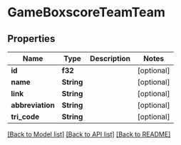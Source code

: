 # GameBoxscoreTeamTeam

## Properties

Name | Type | Description | Notes
------------ | ------------- | ------------- | -------------
**id** | **f32** |  | [optional] 
**name** | **String** |  | [optional] 
**link** | **String** |  | [optional] 
**abbreviation** | **String** |  | [optional] 
**tri_code** | **String** |  | [optional] 

[[Back to Model list]](../README.md#documentation-for-models) [[Back to API list]](../README.md#documentation-for-api-endpoints) [[Back to README]](../README.md)


